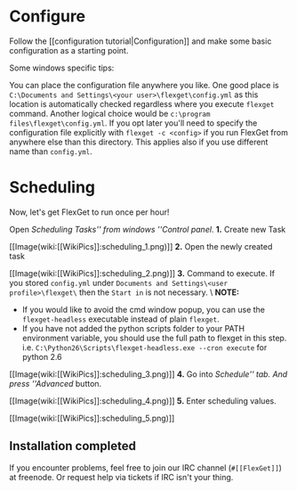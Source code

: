 # Configure

Follow the [[configuration tutorial|Configuration]] and make some basic configuration as a starting point.

Some windows specific tips:

You can place the configuration file anywhere you like. One good place is `C:\Documents and Settings\<your user>\flexget\config.yml` as this location is automatically checked regardless where you execute `flexget` command. Another logical choice would be `c:\program files\flexget\config.yml`. If you opt later you'll need to specify the configuration file explicitly with `flexget -c <config>` if you run FlexGet from anywhere else than this directory. This applies also if you use different name than `config.yml`.

# Scheduling

Now, let's get FlexGet to run once per hour!

Open *Scheduling Tasks'' from windows ''Control panel*.
**1.** Create new Task

[[Image(wiki:[[WikiPics]]:scheduling_1.png)]]
**2.** Open the newly created task

[[Image(wiki:[[WikiPics]]:scheduling_2.png)]]
**3.** Command to execute. If you stored `config.yml` under `Documents and Settings\<user profile>\flexget\` then the `Start in` is not necessary. \\
**NOTE:**
- If you would like to avoid the cmd window popup, you can use the `flexget-headless` executable instead of plain `flexget`.
- If you have not added the python scripts folder to your PATH environment variable, you should use the full path to flexget in this step. i.e. `C:\Python26\Scripts\flexget-headless.exe --cron execute` for python 2.6

[[Image(wiki:[[WikiPics]]:scheduling_3.png)]]
**4.** Go into *Schedule'' tab. And press ''Advanced* button.

[[Image(wiki:[[WikiPics]]:scheduling_4.png)]]
**5.** Enter scheduling values.

[[Image(wiki:[[WikiPics]]:scheduling_5.png)]]

## Installation completed

If you encounter problems, feel free to join our IRC channel (`#[[FlexGet]]`) at freenode. Or request help via tickets if IRC isn't your thing.
